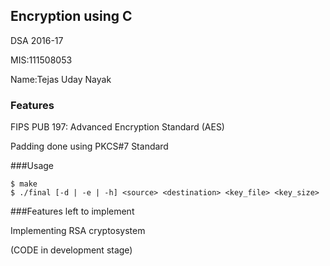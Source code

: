 ## Encryption using C

DSA 2016-17

MIS:111508053

Name:Tejas Uday Nayak

### Features

FIPS PUB 197: Advanced Encryption Standard (AES)

Padding done using PKCS#7 Standard

###Usage

```
$ make
$ ./final [-d | -e | -h] <source> <destination> <key_file> <key_size>
```

###Features left to implement

Implementing RSA cryptosystem

(CODE in development stage)
